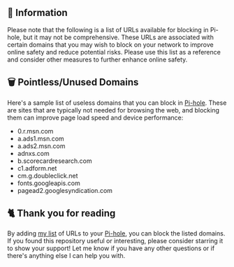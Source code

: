 ## 📃 Information
Please note that the following is a list of URLs available for blocking in Pi-hole, but it may not be comprehensive.
These URLs are associated with certain domains that you may wish to block on your network to improve online safety and reduce potential risks.
Please use this list as a reference and consider other measures to further enhance online safety.

## 🗑️ Pointless/Unused Domains
Here's a sample list of useless domains that you can block in [Pi-hole](../What%20is%20Pi-hole.md).
These are sites that are typically not needed for browsing the web, and blocking them can improve page load speed and device performance:

- 0.r.msn.com
- a.ads1.msn.com
- a.ads2.msn.com
- adnxs.com
- b.scorecardresearch.com
- c1.adform.net
- cm.g.doubleclick.net
- fonts.googleapis.com
- pagead2.googlesyndication.com

## 🐈 Thank you for reading
By adding [my list](https://github.com/sefinek24/PiHole-Blocklist-Collection/blob/main/List.md) of URLs to your [Pi-hole](../What%20is%20Pi-hole.md), you can block the listed domains.
If you found this repository useful or interesting, please consider starring it to show your support!
Let me know if you have any other questions or if there's anything else I can help you with.